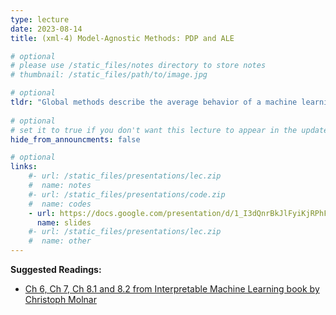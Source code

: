 ```yaml
---
type: lecture
date: 2023-08-14
title: (xml-4) Model-Agnostic Methods: PDP and ALE

# optional
# please use /static_files/notes directory to store notes
# thumbnail: /static_files/path/to/image.jpg

# optional
tldr: "Global methods describe the average behavior of a machine learning model; Partial Dependence Plots and Accumulated Local Effects"
  
# optional
# set it to true if you don't want this lecture to appear in the updates section
hide_from_announcments: false

# optional
links: 
    #- url: /static_files/presentations/lec.zip
    #  name: notes
    #- url: /static_files/presentations/code.zip
    #  name: codes
    - url: https://docs.google.com/presentation/d/1_I3dQnrBkJlFyiKjRPhFWaD1lk5QJBVvew8wDJ5DYf4/edit?usp=sharing
      name: slides
    #- url: /static_files/presentations/lec.zip
    #  name: other
---
```


**Suggested Readings:**
- [Ch 6, Ch 7, Ch 8.1 and 8.2 from Interpretable Machine Learning book by Christoph Molnar](https://christophm.github.io/interpretable-ml-book/interpretability-importance.html)
